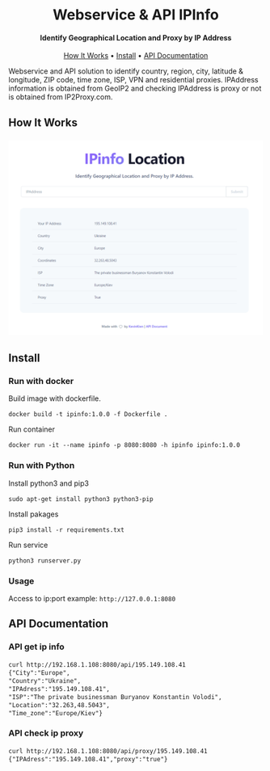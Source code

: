 <h1 align="center">
  Webservice & API IPInfo
</h1>

<h4 align="center"> Identify Geographical Location and Proxy by IP Address </h4>

<p align="center">
  <a href="#how-it-works">How It Works</a> •
  <a href="#install">Install</a> •
  <a href="#api-documentation">API Documentation</a> 
</p>

Webservice and API solution to identify country, region, city, latitude & longitude, ZIP code, time zone, ISP, VPN and residential proxies. IPAddress information is obtained from GeoIP2 and checking IPAddress is proxy or not is obtained from IP2Proxy.com.

## How It Works
<h3 align="center">
  <img src="app/static/images/home.png" alt="nuclei-flow" width="700px"></a>
</h3>

## Install

### Run with docker
Build image with dockerfile.
```
docker build -t ipinfo:1.0.0 -f Dockerfile .
```

Run container
```
docker run -it --name ipinfo -p 8080:8080 -h ipinfo ipinfo:1.0.0
```

### Run with Python
Install python3 and pip3
```
sudo apt-get install python3 python3-pip
```
Install pakages
```
pip3 install -r requirements.txt
```
Run service
```
python3 runserver.py
```
### Usage
Access to ip:port example: ```http://127.0.0.1:8080```

## API Documentation

### API get ip info
```
curl http://192.168.1.108:8080/api/195.149.108.41
{"City":"Europe",
"Country":"Ukraine",
"IPAdress":"195.149.108.41",
"ISP":"The private businessman Buryanov Konstantin Volodi",
"Location":"32.263,48.5043",
"Time_zone":"Europe/Kiev"}
```

### API check ip proxy
```
curl http://192.168.1.108:8080/api/proxy/195.149.108.41
{"IPAdress":"195.149.108.41","proxy":"true"}
```
